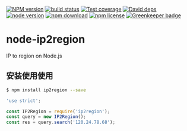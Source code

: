 [![NPM version][npm-image]][npm-url]
[![build status][travis-image]][travis-url]
[![Test coverage][coveralls-image]][coveralls-url]
[![David deps][david-image]][david-url]
[![node version][node-image]][node-url]
[![npm download][download-image]][download-url]
[![npm license][license-image]][download-url]
[![Greenkeeper badge](https://badges.greenkeeper.io/yourtion/node-ip2region.svg)](https://greenkeeper.io/)

[npm-image]: https://img.shields.io/npm/v/ip2region.svg?style=flat-square
[npm-url]: https://npmjs.org/package/ip2region
[travis-image]: https://img.shields.io/travis/yourtion/node-ip2region.svg?style=flat-square
[travis-url]: https://travis-ci.org/yourtion/node-ip2region
[coveralls-image]: https://img.shields.io/coveralls/yourtion/node-ip2region.svg?style=flat-square
[coveralls-url]: https://coveralls.io/r/yourtion/node-ip2region?branch=master
[david-image]: https://img.shields.io/david/yourtion/node-ip2region.svg?style=flat-square
[david-url]: https://david-dm.org/yourtion/node-ip2region
[node-image]: https://img.shields.io/badge/node.js-%3E=4.0-green.svg?style=flat-square
[node-url]: http://nodejs.org/download/
[download-image]: https://img.shields.io/npm/dm/ip2region.svg?style=flat-square
[download-url]: https://npmjs.org/package/ip2region
[license-image]: https://img.shields.io/npm/l/ip2region.svg

# node-ip2region

IP to region on Node.js

## 安装使用使用

```bash
$ npm install ip2region --save
```

```javascript
'use strict';

const IP2Region = require('ip2region');
const query = new IP2Region();
const res = query.search('120.24.78.68');
```
